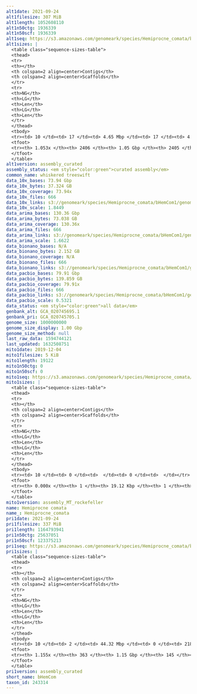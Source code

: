 ```yaml
---
alt1date: 2021-09-24
alt1filesize: 307 MiB
alt1length: 1052608110
alt1n50ctg: 1936339
alt1n50scf: 1936339
alt1seq: https://s3.amazonaws.com/genomeark/species/Hemiprocne_comata/bHemCom1/assembly_curated/bHemCom1.alt.cur.20210924.fasta.gz
alt1sizes: |
  <table class="sequence-sizes-table">
  <thead>
  <tr>
  <th></th>
  <th colspan=2 align=center>Contigs</th>
  <th colspan=2 align=center>Scaffolds</th>
  </tr>
  <tr>
  <th>NG</th>
  <th>LG</th>
  <th>Len</th>
  <th>LG</th>
  <th>Len</th>
  </tr>
  </thead>
  <tbody>
  <tr><td> 10 </td><td> 17 </td><td> 4.65 Mbp </td><td> 17 </td><td> 4.65 Mbp </td></tr>  <tr><td> 20 </td><td> 41 </td><td> 3.69 Mbp </td><td> 41 </td><td> 3.69 Mbp </td></tr>  <tr><td> 30 </td><td> 72 </td><td> 2.98 Mbp </td><td> 72 </td><td> 2.98 Mbp </td></tr>  <tr><td> 40 </td><td> 108 </td><td> 2.51 Mbp </td><td> 108 </td><td> 2.51 Mbp </td></tr>  <tr style="background-color:#cccccc;"><td> 50 </td><td> 154 </td><td> 1.94 Mbp </td><td> 154 </td><td> 1.94 Mbp </td></tr>  <tr><td> 60 </td><td> 213 </td><td> 1.50 Mbp </td><td> 213 </td><td> 1.50 Mbp </td></tr>  <tr><td> 70 </td><td> 289 </td><td> 1.17 Mbp </td><td> 289 </td><td> 1.17 Mbp </td></tr>  <tr><td> 80 </td><td> 388 </td><td> 0.87 Mbp </td><td> 388 </td><td> 0.87 Mbp </td></tr>  <tr><td> 90 </td><td> 546 </td><td> 474.16 Kbp </td><td> 546 </td><td> 474.16 Kbp </td></tr>  <tr><td> 100 </td><td> 959 </td><td> 98.59 Kbp </td><td> 959 </td><td> 98.59 Kbp </td></tr>  </tbody>
  <tfoot>
  <tr><th> 1.053x </th><th> 2406 </th><th> 1.05 Gbp </th><th> 2405 </th><th> 1.05 Gbp </th></tr>
  </tfoot>
  </table>
alt1version: assembly_curated
assembly_status: <em style="color:green">curated assembly</em>
common_name: whiskered treeswift
data_10x_bases: 73.94 Gbp
data_10x_bytes: 37.324 GB
data_10x_coverage: 73.94x
data_10x_files: 666
data_10x_links: s3://genomeark/species/Hemiprocne_comata/bHemCom1/genomic_data/10x/<br>
data_10x_scale: 1.8449
data_arima_bases: 130.36 Gbp
data_arima_bytes: 73.038 GB
data_arima_coverage: 130.36x
data_arima_files: 666
data_arima_links: s3://genomeark/species/Hemiprocne_comata/bHemCom1/genomic_data/arima/<br>
data_arima_scale: 1.6622
data_bionano_bases: N/A
data_bionano_bytes: 2.152 GB
data_bionano_coverage: N/A
data_bionano_files: 666
data_bionano_links: s3://genomeark/species/Hemiprocne_comata/bHemCom1/genomic_data/bionano/<br>
data_pacbio_bases: 79.91 Gbp
data_pacbio_bytes: 139.859 GB
data_pacbio_coverage: 79.91x
data_pacbio_files: 666
data_pacbio_links: s3://genomeark/species/Hemiprocne_comata/bHemCom1/genomic_data/pacbio/<br>
data_pacbio_scale: 0.5321
data_status: <em style="color:green">all data</em>
genbank_alt: GCA_020745695.1
genbank_pri: GCA_020745705.1
genome_size: 1000000000
genome_size_display: 1.00 Gbp
genome_size_method: null
last_raw_data: 1594744121
last_updated: 1632508751
mito1date: 2019-12-04
mito1filesize: 5 KiB
mito1length: 19122
mito1n50ctg: 0
mito1n50scf: 0
mito1seq: https://s3.amazonaws.com/genomeark/species/Hemiprocne_comata/bHemCom1/assembly_MT_rockefeller/bHemCom1.MT.20191204.fasta.gz
mito1sizes: |
  <table class="sequence-sizes-table">
  <thead>
  <tr>
  <th></th>
  <th colspan=2 align=center>Contigs</th>
  <th colspan=2 align=center>Scaffolds</th>
  </tr>
  <tr>
  <th>NG</th>
  <th>LG</th>
  <th>Len</th>
  <th>LG</th>
  <th>Len</th>
  </tr>
  </thead>
  <tbody>
  <tr><td> 10 </td><td> 0 </td><td>  </td><td> 0 </td><td>  </td></tr>  <tr><td> 20 </td><td> 0 </td><td>  </td><td> 0 </td><td>  </td></tr>  <tr><td> 30 </td><td> 0 </td><td>  </td><td> 0 </td><td>  </td></tr>  <tr><td> 40 </td><td> 0 </td><td>  </td><td> 0 </td><td>  </td></tr>  <tr style="background-color:#cccccc;"><td> 50 </td><td> 0 </td><td style="background-color:#ff8888;">  </td><td> 0 </td><td style="background-color:#ff8888;">  </td></tr>  <tr><td> 60 </td><td> 0 </td><td>  </td><td> 0 </td><td>  </td></tr>  <tr><td> 70 </td><td> 0 </td><td>  </td><td> 0 </td><td>  </td></tr>  <tr><td> 80 </td><td> 0 </td><td>  </td><td> 0 </td><td>  </td></tr>  <tr><td> 90 </td><td> 0 </td><td>  </td><td> 0 </td><td>  </td></tr>  <tr><td> 100 </td><td> 0 </td><td>  </td><td> 0 </td><td>  </td></tr>  </tbody>
  <tfoot>
  <tr><th> 0.000x </th><th> 1 </th><th> 19.12 Kbp </th><th> 1 </th><th> 19.12 Kbp </th></tr>
  </tfoot>
  </table>
mito1version: assembly_MT_rockefeller
name: Hemiprocne comata
name_: Hemiprocne_comata
pri1date: 2021-09-24
pri1filesize: 337 MiB
pri1length: 1164793941
pri1n50ctg: 25637051
pri1n50scf: 123375213
pri1seq: https://s3.amazonaws.com/genomeark/species/Hemiprocne_comata/bHemCom1/assembly_curated/bHemCom1.pri.cur.20210924.fasta.gz
pri1sizes: |
  <table class="sequence-sizes-table">
  <thead>
  <tr>
  <th></th>
  <th colspan=2 align=center>Contigs</th>
  <th colspan=2 align=center>Scaffolds</th>
  </tr>
  <tr>
  <th>NG</th>
  <th>LG</th>
  <th>Len</th>
  <th>LG</th>
  <th>Len</th>
  </tr>
  </thead>
  <tbody>
  <tr><td> 10 </td><td> 2 </td><td> 44.32 Mbp </td><td> 0 </td><td> 218.41 Mbp </td></tr>  <tr><td> 20 </td><td> 4 </td><td> 38.87 Mbp </td><td> 0 </td><td> 218.41 Mbp </td></tr>  <tr><td> 30 </td><td> 7 </td><td> 35.24 Mbp </td><td> 1 </td><td> 165.99 Mbp </td></tr>  <tr><td> 40 </td><td> 10 </td><td> 30.02 Mbp </td><td> 2 </td><td> 123.38 Mbp </td></tr>  <tr style="background-color:#cccccc;"><td> 50 </td><td> 13 </td><td style="background-color:#88ff88;"> 25.64 Mbp </td><td> 2 </td><td style="background-color:#88ff88;"> 123.38 Mbp </td></tr>  <tr><td> 60 </td><td> 18 </td><td> 20.23 Mbp </td><td> 4 </td><td> 81.50 Mbp </td></tr>  <tr><td> 70 </td><td> 23 </td><td> 17.86 Mbp </td><td> 5 </td><td> 69.46 Mbp </td></tr>  <tr><td> 80 </td><td> 29 </td><td> 13.81 Mbp </td><td> 7 </td><td> 39.03 Mbp </td></tr>  <tr><td> 90 </td><td> 39 </td><td> 8.65 Mbp </td><td> 10 </td><td> 23.49 Mbp </td></tr>  <tr><td> 100 </td><td> 54 </td><td> 4.40 Mbp </td><td> 14 </td><td> 20.00 Mbp </td></tr>  </tbody>
  <tfoot>
  <tr><th> 1.155x </th><th> 363 </th><th> 1.15 Gbp </th><th> 145 </th><th> 1.16 Gbp </th></tr>
  </tfoot>
  </table>
pri1version: assembly_curated
short_name: bHemCom
taxon_id: 243314
---
```

